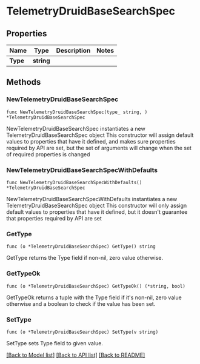 # TelemetryDruidBaseSearchSpec

## Properties

Name | Type | Description | Notes
------------ | ------------- | ------------- | -------------
**Type** | **string** |  | 

## Methods

### NewTelemetryDruidBaseSearchSpec

`func NewTelemetryDruidBaseSearchSpec(type_ string, ) *TelemetryDruidBaseSearchSpec`

NewTelemetryDruidBaseSearchSpec instantiates a new TelemetryDruidBaseSearchSpec object
This constructor will assign default values to properties that have it defined,
and makes sure properties required by API are set, but the set of arguments
will change when the set of required properties is changed

### NewTelemetryDruidBaseSearchSpecWithDefaults

`func NewTelemetryDruidBaseSearchSpecWithDefaults() *TelemetryDruidBaseSearchSpec`

NewTelemetryDruidBaseSearchSpecWithDefaults instantiates a new TelemetryDruidBaseSearchSpec object
This constructor will only assign default values to properties that have it defined,
but it doesn't guarantee that properties required by API are set

### GetType

`func (o *TelemetryDruidBaseSearchSpec) GetType() string`

GetType returns the Type field if non-nil, zero value otherwise.

### GetTypeOk

`func (o *TelemetryDruidBaseSearchSpec) GetTypeOk() (*string, bool)`

GetTypeOk returns a tuple with the Type field if it's non-nil, zero value otherwise
and a boolean to check if the value has been set.

### SetType

`func (o *TelemetryDruidBaseSearchSpec) SetType(v string)`

SetType sets Type field to given value.



[[Back to Model list]](../README.md#documentation-for-models) [[Back to API list]](../README.md#documentation-for-api-endpoints) [[Back to README]](../README.md)


